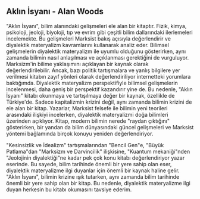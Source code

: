 ## Aklın İsyanı - Alan Woods

"Aklın İsyanı", bilim alanındaki gelişmeleri ele alan bir kitaptır. Fizik, kimya, psikoloji, jeoloji, biyoloji, tıp ve evrim gibi çeşitli bilim dallarındaki ilerlemeleri incelemekte. Bu gelişmeleri Marksist bakış açısıyla değerlendirir ve diyalektik materyalizm kavramlarını kullanarak analiz eder. Bilimsel gelişmelerin diyalektik materyalizm ile uyumlu olduğunu gösterirken, aynı zamanda bilimin nasıl anlaşılması ve açıklanması gerektiğini de vurguluyor. Marksizm'in bilime yaklaşımını açıklayan bir kaynak olarak değerlendirilebilir. Ancak, bazı politik tartışmalara ve yanlış bilgilere yer verilmesi kitabın zayıf yönleri olarak değerlendiriliyor internetteki yorumlara baktığımda. Diyalektik materyalizm perspektifiyle bilimsel gelişmelerin incelenmesi, daha geniş bir perspektif kazandırır yine de. Bu nedenle, "Aklın İsyanı" kitabı okunmaya ve tartışılmaya değer bir kaynak, özellikle de Türkiye'de. Sadece kapitalizmin krizini değil, aynı zamanda bilimin krizini de ele alan bir kitap. Yazarlar, Marksist felsefe ile bilimin yeni teorileri arasındaki ilişkiyi incelerken, diyalektik materyalizmi doğa bilimleri üzerinden açıklıyor. Kitap, modern bilimin nerede "raydan çıktığını" gösterirken, bir yandan da bilim dünyasındaki güncel gelişmeleri ve Marksist yöntemi bağlamında birçok konuyu yeniden değerlendiriyor.

"Kesinsizlik ve İdealizm" tartışmalarından "Bencil Gen"e, "Büyük Patlama"dan "Marksizm ve Darvincilik" ilişkisine, "Kuantum mekaniği"nden "Jeolojinin diyalektiği"ne kadar pek çok konu kitabı değerlendiriyor yazar eserinde. Bu sayede, bilim tarihinde önemli bir yere sahip olan eser, diyalektik materyalizme ilgi duyanlar için önemli bir kaynak haline gelir. "Aklın İsyanı", bilimin krizine ışık tutarken, aynı zamanda bilim tarihinde önemli bir yere sahip olan bir kitap. Bu nedenle, diyalektik materyalizme ilgi duyan herkesin bu kitabı okumasını tavsiye ederim.
